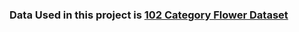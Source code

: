 <h3>Data Used in this project is <a href="https://www.robots.ox.ac.uk/~vgg/data/flowers/102/">102 Category Flower Dataset</a></h3>
